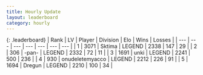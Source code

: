 ```yaml
---
title: Hourly Update
layout: leaderboard
category: hourly
---
```


{: .leaderboard}
| Rank | LV | Player | Division | Elo | Wins | Losses |
| --- | --- | --- | --- | --- | --- | --- |
| <span data-change="0">1</span> | 3071 | <span title="ID: 353063">Sktima</span> | LEGEND | <span data-change="0">2338</span> | <span data-change="0">147</span> | <span data-change="0">29</span> |
| <span data-change="0">2</span> | 306 | <span title="ID: 719486">-pan-</span> | LEGEND | <span data-change="11">2332</span> | <span data-change="4">72</span> | <span data-change="1">11</span> |
| <span data-change="0">3</span> | 1691 | <span title="ID: 692745">unki</span> | LEGEND | <span data-change="-15">2241</span> | <span data-change="2">500</span> | <span data-change="3">236</span> |
| <span data-change="0">4</span> | 930 | <span title="ID: 188640">onudeletemyacco</span> | LEGEND | <span data-change="0">2212</span> | <span data-change="0">226</span> | <span data-change="0">91</span> |
| <span data-change="0">5</span> | 1694 | <span title="ID: 337810">Dregun</span> | LEGEND | <span data-change="0">2210</span> | <span data-change="0">100</span> | <span data-change="0">34</span> |